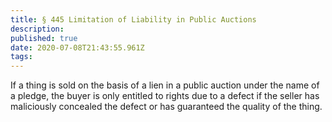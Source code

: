 ```yaml
---
title: § 445 Limitation of Liability in Public Auctions
description: 
published: true
date: 2020-07-08T21:43:55.961Z
tags: 
---
```


If a thing is sold on the basis of a lien in a public auction under the name of a pledge, the buyer is only entitled to rights due to a defect if the seller has maliciously concealed the defect or has guaranteed the quality of the thing.
